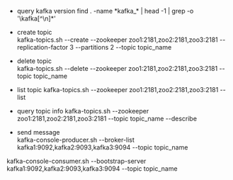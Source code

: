 * query kafka version
find . -name \*kafka_\* | head -1 | grep -o '\kafka[^\n]*'

* create topic  
kafka-topics.sh --create --zookeeper zoo1:2181,zoo2:2181,zoo3:2181 --replication-factor 3 --partitions 2 --topic topic_name

* delete topic  
kafka-topics.sh --delete --zookeeper zoo1:2181,zoo2:2181,zoo3:2181 --topic topic_name

* list topic 
kafka-topics.sh --zookeeper zoo1:2181,zoo2:2181,zoo3:2181 --list  
 
* query topic info
kafka-topics.sh --zookeeper zoo1:2181,zoo2:2181,zoo3:2181 --topic topic_name --describe   

* send message  
kafka-console-producer.sh --broker-list kafka1:9092,kafka2:9093,kafka3:9094 --topic topic_name  

kafka-console-consumer.sh --bootstrap-server kafka1:9092,kafka2:9093,kafka3:9094 --topic topic_name
